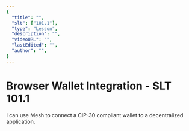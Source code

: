 ```yaml
---
{
  "title": "",
  "slt": ["101.1"],
  "type": "Lesson",
  "description": "",
  "videoURL": "",
  "lastEdited": "",
  "author": "",
}
---
```


# Browser Wallet Integration - SLT 101.1

I can use Mesh to connect a CIP-30 compliant wallet to a decentralized application.